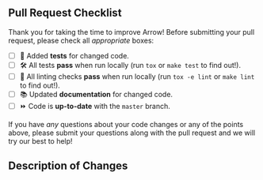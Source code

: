 ## Pull Request Checklist

Thank you for taking the time to improve Arrow! Before submitting your pull request, please check all *appropriate* boxes:

<!-- Check boxes by placing an x in the brackets: [x] -->
- [ ] 🧪 Added **tests** for changed code.
- [ ] 🛠️ All tests **pass** when run locally (run `tox` or `make test` to find out!).
- [ ] 🧹 All linting checks **pass** when run locally (run `tox -e lint` or `make lint` to find out!).
- [ ] 📚 Updated **documentation** for changed code.
- [ ] ⏩ Code is **up-to-date** with the `master` branch.

If you have *any* questions about your code changes or any of the points above, please submit your questions along with the pull request and we will try our best to help!

## Description of Changes

<!--
Replace this commented text block with a description of your code changes.

If your PR has an associated issue, insert the issue number (e.g. #703) or directly link to the GitHub issue (e.g. https://github.com/arrow-py/arrow/issues/703).

For example, doing the following will automatically close issue #703 when this PR is merged:

Closes: #703
-->
